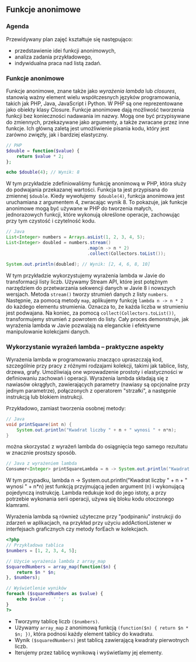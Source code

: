 ## Funkcje anonimowe

### Agenda
Przewidywany plan zajęć kształtuje się następująco:
* przedstawienie idei funkcji anonimowych,
* analiza zadania przykładowego,
* indywidualna praca nad listą zadań.

### Funkcje anonimowe

Funkcje anonimowe, znane także jako _wyrażenia lambda_ lub _closures_, stanowią ważny element wielu współczesnych języków programowania, takich jak PHP, Java, JavaScript i Python. W PHP są one reprezentowane jako obiekty klasy Closure. Funkcje anonimowe dają możliwość tworzenia funkcji bez konieczności nadawania im nazwy. Mogą one być przypisywane do zmiennych, przekazywane jako argumenty, a także zwracane przez inne funkcje. Ich główną zaletą jest umożliwienie pisania kodu, który jest zarówno zwięzły, jak i bardziej elastyczny.

```php
// PHP
$double = function($value) {
    return $value * 2;
};

echo $double(4); // Wynik: 8
```

W tym przykładzie zdefiniowaliśmy funkcję anonimową w PHP, która służy do podwajania przekazanej wartości. Funkcja ta jest przypisana do zmiennej `$double`. Kiedy wywołujemy` $double(4)`, funkcja anonimowa jest uruchamiana z argumentem 4, zwracając wynik 8. To pokazuje, jak funkcje anonimowe mogą być używane w PHP do tworzenia małych, jednorazowych funkcji, które wykonują określone operacje, zachowując przy tym czystość i czytelność kodu.

```java
// Java
List<Integer> numbers = Arrays.asList(1, 2, 3, 4, 5);
List<Integer> doubled = numbers.stream()
                               .map(n -> n * 2)
                               .collect(Collectors.toList());

System.out.println(doubled); // Wynik: [2, 4, 6, 8, 10]
```

W tym przykładzie wykorzystujemy wyrażenia lambda w Javie do transformacji listy liczb. Używamy Stream API, które jest potężnym narzędziem do przetwarzania sekwencji danych w Javie 8 i nowszych wersjach. Metoda `stream()` tworzy strumień danych z listy `numbers`. Następnie, za pomocą metody `map`, aplikujemy funkcję `lambda n -> n * 2` do każdego elementu strumienia. Oznacza to, że każda liczba w strumieniu jest podwajana. Na koniec, za pomocą `collect(Collectors.toList())`, transformujemy strumień z powrotem do listy. Cały proces demonstruje, jak wyrażenia lambda w Javie pozwalają na eleganckie i efektywne manipulowanie kolekcjami danych.

### Wykorzystanie wyrażeń lambda – praktyczne aspekty

Wyrażenia lambda w programowaniu znacząco upraszczają kod, szczególnie przy pracy z różnymi rodzajami kolekcji, takimi jak tablice, listy, drzewa, grafy. Umożliwiają one wprowadzenie prostoty i elastyczności w definiowaniu zachowań i operacji. Wyrażenia lambda składają się z nawiasów okrągłych, zawierających parametry (nawiasy są opcjonalne przy jednym parametrze), połączonych z operatorem "strzałki", a następnie instrukcją lub blokiem instrukcji.

Przykładowo, zamiast tworzenia osobnej metody:

```java
// Java
void printSquare(int n) {
    System.out.println("Kwadrat liczby " + n + " wynosi " + n*n);
}
```

można skorzystać z wyrażeń lambda do osiągnięcia tego samego rezultatu w znacznie prostszy sposób.

```java
// Java z wyrażeniem lambda
Consumer<Integer> printSquareLambda = n -> System.out.println("Kwadrat liczby " + n + " wynosi " + n*n);
```

W tym przypadku, lambda n -> System.out.println("Kwadrat liczby " + n + " wynosi " + n*n) jest funkcją przyjmującą jeden argument (n) i wykonującą pojedynczą instrukcję. Lambda redukuje kod do jego istoty, a przy potrzebie wykonania serii operacji, używa się bloku kodu otoczonego klamrami.

Wyrażenia lambda są również użyteczne przy "podpinaniu" instrukcji do zdarzeń w aplikacjach, na przykład przy użyciu addActionListener w interfejsach graficznych czy metody forEach w kolekcjach. 

```php
<?php
// Przykładowa tablica
$numbers = [1, 2, 3, 4, 5];

// Użycie wyrażenia lambda z array_map
$squaredNumbers = array_map(function($n) {
    return $n * $n;
}, $numbers);

// Wyświetlenie wyników
foreach ($squaredNumbers as $value) {
    echo $value . ' ';
}
?>
```

* Tworzymy tablicę liczb `($numbers)`.
* Używamy `array_map` z anonimową funkcją `(function($n) { return $n * $n; })`, która podnosi każdy element tablicy do kwadratu.
* Wynik `($squaredNumbers)` jest tablicą zawierającą kwadraty pierwotnych liczb.
* Iterujemy przez tablicę wynikową i wyświetlamy jej elementy.